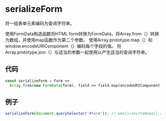 # serializeForm

将一组表单元素编码为查询字符串。

使用FormData构造函数将HTML form转换为FormData，将Array.from（）转换为数组，并使用map函数作为第二个参数。
使用Array.prototype.map（）和window.encodeURIComponent（）编码每个字段的值。
将Array.prototype.join（）与适当的参数一起使用以产生适当的查询字符串。

## 代码

```js
const serializeForm = form =>
  Array.from(new FormData(form), field => field.map(encodeURIComponent).join('=')).join('&');
```

## 例子

```js
serializeForm(document.querySelector('#form')); // email=test%40email.com&name=Test%20Name
```
